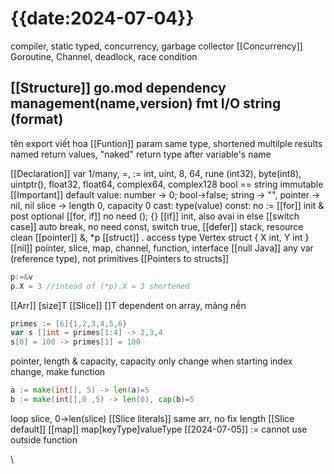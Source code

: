 # {{date:2024-07-04}}
compiler, static typed, concurrency, garbage collector 
[[Concurrency]]
Goroutine, Channel, deadlock, race condition

[[Structure]]
go.mod dependency management(name,version)
fmt I/O string (format)
--------------------------------------------------

tên export viết hoa
[[Funtion]]
param same type, shortened
multilple results
named return values, "naked" return
type after variable's name

[[Declaration]]
var 1/many, =, :=
int, uint, 8, 64, rune (int32), byte(int8), uintptr(), float32, float64, complex64, complex128
bool ==
string immutable
[[Important]]
default value: number -> 0; bool->false; string -> "", pointer -> nil, nil slice -> length 0, capacity 0
cast: type(value)
const: no :=
[[for]]
init & post optional
[[for, if]] no need (); {}
[[if]] init, also avai in else
[[switch case]] auto break, no need const, switch true,
[[defer]] stack, resource clean
[[pointer]] &, \*p
[[struct]] . access
type Vertex struct {
	X int,
	Y int
}
[[nil]] pointer, slice, map, channel, function, interface
[[null Java]] any var (reference type), not primitives
[[Pointers to structs]] 
```go
p:=&v 
p.X = 3 //íntead of (*p).X = 3 shortened
```
[[Arr]] [size]T
[[Slice]] []T 
dependent on array, mảng nền
```go
primes := [6]{1,2,3,4,5,6}
var s []int = primes[1:4] -> 2,3,4
s[0] = 100 -> primes[1] = 100
```
pointer, length & capacity, capacity only change when starting index change, make function
```go
a := make(int[], 5) -> len(a)=5
b := make(int[],0 ,5) -> len(0), cap(b)=5
```
loop slice, 0->len(slice)
[[Slice literals]] same arr, no fix length
[[Slice default]] 
[[map]] map[keyType]valueType
[[2024-07-05]]
:= cannot use outside function


\

